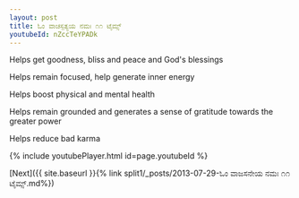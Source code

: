 ```yaml
---
layout: post
title: ಓಂ ವಾಚಸ್ಪತ್ಯಯ ನಮಃ ೧೧ ಟೈಮ್ಸ್
youtubeId: nZccTeYPADk
---
```

 
 
Helps get goodness, bliss and peace and God's blessings
 
Helps remain focused, help generate inner energy 
 
Helps boost physical and mental health 
 
Helps remain grounded and generates a sense of gratitude towards the greater power 
 
Helps reduce bad karma
 
 
 
 


{% include youtubePlayer.html id=page.youtubeId %}
 
[Next]({{ site.baseurl }}{% link  split1/_posts/2013-07-29-ಓಂ ವಾಜಸನೇಯ ನಮಃ ೧೧ ಟೈಮ್ಸ್.md%})
 
